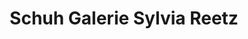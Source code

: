 ---
title: "Schuh Galerie Sylvia Reetz"
url: /groemitz/schuh-galerie-sylvia-reetz/
shop: Lebensmittel
---